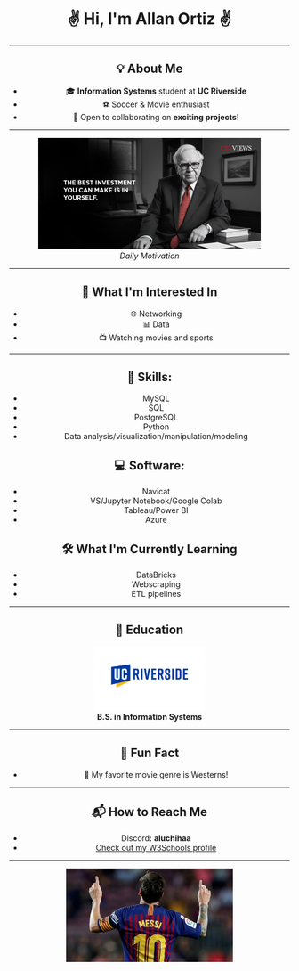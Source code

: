 <div align="center">
<h1>✌️ Hi, I'm Allan Ortiz ✌️</h1> 

---
<div align="center"> 
<h2>💡 About Me</h2>

- 🎓 **Information Systems** student at **UC Riverside**
- ⚽ Soccer & Movie enthusiast  
- 🤝 Open to collaborating on **exciting projects!**

---

<div align="center">
  <img src="https://github.com/Allanx495/Allanx495/blob/f1ca22cc5146f99cb910de7a25d35a3648152d2e/Warren-Buffett-2.jpg" alt="Warren Buffett Quote" width="400">
  <br>
  <em>Daily Motivation</em>
</div>

---
<div align="center">
  <h2>🔭 What I'm Interested In</h2>

- 🌐 Networking
- 📊 Data
- 📺 Watching movies and sports 
  

---
## 🧩 Skills:

- MySQL
- SQL
- PostgreSQL
- Python
- Data analysis/visualization/manipulation/modeling



## 💻 Software:

- Navicat
- VS/Jupyter Notebook/Google Colab
- Tableau/Power BI
- Azure
  



## 🛠️ What I'm Currently Learning

- DataBricks
- Webscraping
- ETL pipelines


---

## 📝 Education

<div align="center">
  <img src="https://github.com/Allanx495/Allanx495/blob/f1ca22cc5146f99cb910de7a25d35a3648152d2e/University-of-California-Riverside-lOGO.jpg" alt="UC Riverside Logo" width="200">
  <br>
  <strong>B.S. in Information Systems</strong>
</div>


---

## 🌟 Fun Fact

- 🐎 My favorite movie genre is Westerns!

---

## 📬 How to Reach Me

- Discord: **aluchihaa**
- [Check out my W3Schools profile](https://www.w3profile.com/allanx4)

---

<div align="center">
  <img src="https://github.com/Allanx495/Allanx495/blob/16361120c6cec44395285e45e0589f882154e6ff/messi-1805-2.jpg" alt="Messi" width="300">
</div>

<!---
Allanx495/Allanx495 is a ✨ special ✨ repository because its `README.md` (this file) appears on your GitHub profile.
You can click the Preview link to take a look at your changes.
--->
